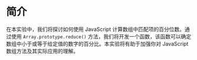 # 简介

在本实验中，我们将探讨如何使用 JavaScript 计算数组中匹配项的百分位数。通过使用 `Array.prototype.reduce()` 方法，我们将开发一个函数，该函数可以确定数组中小于或等于给定值的数字的百分比。本实验将有助于加强你对 JavaScript 数组方法及其实际应用的理解。
